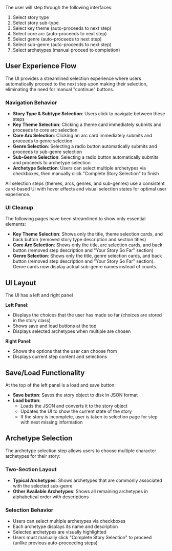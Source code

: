 The user will step through the following interfaces:

1) Select story type
2) Select story sub-type  
3) Select key theme (auto-proceeds to next step)
4) Select core arc (auto-proceeds to next step)
5) Select genre (auto-proceeds to next step)
6) Select sub-genre (auto-proceeds to next step)
7) Select archetypes (manual proceed to completion)

## User Experience Flow

The UI provides a streamlined selection experience where users automatically proceed to the next step upon making their selection, eliminating the need for manual "continue" buttons.

### Navigation Behavior
- **Story Type & Subtype Selection**: Users click to navigate between these steps
- **Key Theme Selection**: Clicking a theme card immediately submits and proceeds to core arc selection
- **Core Arc Selection**: Clicking an arc card immediately submits and proceeds to genre selection  
- **Genre Selection**: Selecting a radio button automatically submits and proceeds to sub-genre selection
- **Sub-Genre Selection**: Selecting a radio button automatically submits and proceeds to archetype selection
- **Archetype Selection**: Users can select multiple archetypes via checkboxes, then manually click "Complete Story Selection" to finish

All selection steps (themes, arcs, genres, and sub-genres) use a consistent card-based UI with hover effects and visual selection states for optimal user experience.

### UI Cleanup
The following pages have been streamlined to show only essential elements:

- **Key Theme Selection**: Shows only the title, theme selection cards, and back button (removed story type description and section titles)
- **Core Arc Selection**: Shows only the title, arc selection cards, and back button (removed step description and "Your Story So Far" section)  
- **Genre Selection**: Shows only the title, genre selection cards, and back button (removed step description and "Your Story So Far" section). Genre cards now display actual sub-genre names instead of counts.

## UI Layout

The UI has a left and right panel

**Left Panel**: 
- Displays the choices that the user has made so far (choices are stored in the story class)
- Shows save and load buttons at the top
- Displays selected archetypes when multiple are chosen

**Right Panel**: 
- Shows the options that the user can choose from
- Displays current step content and selections

## Save/Load Functionality

At the top of the left panel is a load and save button:
- **Save button**: Saves the story object to disk in JSON format
- **Load button**: 
    - Loads the JSON and converts it to the story object
    - Updates the UI to show the current state of the story  
    - If the story is incomplete, user is taken to selection page for step with next missing information

## Archetype Selection

The archetype selection step allows users to choose multiple character archetypes for their story:

### Two-Section Layout
- **Typical Archetypes**: Shows archetypes that are commonly associated with the selected sub-genre
- **Other Available Archetypes**: Shows all remaining archetypes in alphabetical order with descriptions

### Selection Behavior
- Users can select multiple archetypes via checkboxes
- Each archetype displays its name and description
- Selected archetypes are visually highlighted
- Users must manually click "Complete Story Selection" to proceed (unlike previous auto-proceeding steps)